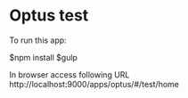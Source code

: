 # Optus test


To run this app:

$npm install
$gulp

In browser access following URL
    http://localhost:9000/apps/optus/#/test/home



